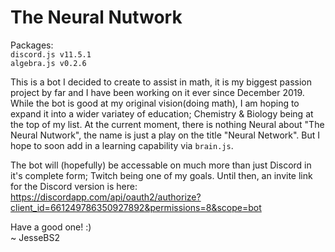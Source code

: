 # The Neural Nutwork

Packages:<br/>
`discord.js v11.5.1`<br/>
`algebra.js v0.2.6`

This is a bot I decided to create to assist in math, it is my biggest passion project by far and I have been working on it ever since December 2019.
While the bot is good at my original vision(doing math), I am hoping to expand it into a wider variatey of education; Chemistry & Biology being at the top of my list.
At the current moment, there is nothing Neural about "The Neural Nutwork", the name is just a play on the title "Neural Network". But I hope to soon add in a learning capability via `brain.js`.


The bot will (hopefully) be accessable on much more than just Discord in it's complete form; Twitch being one of my goals.
Until then, an invite link for the Discord version is here:<br/>
  https://discordapp.com/api/oauth2/authorize?client_id=661249786350927892&permissions=8&scope=bot


Have a good one! :)<br/>
~ JesseBS2
